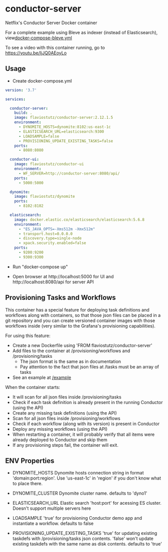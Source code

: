 # conductor-server
Netflix's Conductor Server Docker container

For a complete example using Bleve as indexer (instead of Elasticsearch), view[docker-compose-bleve.yml](/docker-compose-bleve.yml)

To see a video with this container running, go to https://youtu.be/IjJQ0AEoyLo

## Usage

* Create docker-compose.yml

```yml
version: '3.7'

services:

  conductor-server:
    build: .
    image: flaviostutz/conductor-server:2.12.1.5
    environment:
      - DYNOMITE_HOSTS=dynomite:8102:us-east-1c
      - ELASTICSEARCH_URL=elasticsearch:9300
      - LOADSAMPLE=false
      - PROVISIONING_UPDATE_EXISTING_TASKS=false
    ports:
      - 8080:8080

  conductor-ui:
    image: flaviostutz/conductor-ui
    environment:
      - WF_SERVER=http://conductor-server:8080/api/
    ports:
      - 5000:5000

  dynomite:
    image: flaviostutz/dynomite
    ports:
      - 8102:8102

  elasticsearch:
    image: docker.elastic.co/elasticsearch/elasticsearch:5.6.8
    environment:
      - "ES_JAVA_OPTS=-Xms512m -Xmx512m"
      - transport.host=0.0.0.0
      - discovery.type=single-node
      - xpack.security.enabled=false
    ports:
      - 9200:9200
      - 9300:9300

```

* Run "docker-compose up"

* Open browser at http://localhost:5000 for UI and http://localhost:8080/api for server API

## Provisioning Tasks and Workflows

This container has a special feature for deploying task definitions and workflows along with containers, so that those json files can be placed in a git repository and you can create versioned container images with those workflows inside (very similar to the Grafana's provisioning capabilities).

For using this feature:
  * Create a new Dockerfile using 'FROM flaviostutz/conductor-server'
  * Add files to the container at /provisioning/workflows and /provisioning/tasks
    * The json format is the same as in documentation
    * Pay attention to the fact that json files at /tasks must be an array of tasks
  * See an example at [/example](/example)

When the container starts:
  * It will scan for all json files inside /provisioning/tasks
  * Check if each task definition is already present in the running Conductor (using the API)
  * Create any missing task definitions (using the API)
  * Scan for all json files inside /provisioning/workflows
  * Check if each workflow (along with its version) is present in Conductor
  * Deploy any missing workflows (using the API)
  * When restarting a container, it will probably verify that all items were already deployed to Conductor and skip them
  * If any provisioning steps fail, the container will exit.

## ENV Properties

* DYNOMITE_HOSTS Dynomite hosts connection string in format 'domain:port:region'. Use 'us-east-1c' in 'region' if you don't know what to place there. 

* DYNOMITE_CLUSTER Dynomite cluster name. defaults to 'dyno1'

* ELASTICSEARCH_URL Elastic search 'host:port' for acessing ES cluster. Doesn't support multiple servers here

* LOADSAMPLE 'true' for provisioning Conductor demo app and instantiate a workflow. defaults to false

* PROVISIONING_UPDATE_EXISTING_TASKS 'true' for updating existing taskdefs with /provisioning/tasks json contents. 'false' won't update existing taskdefs with the same name as disk contents. defaults to 'true'